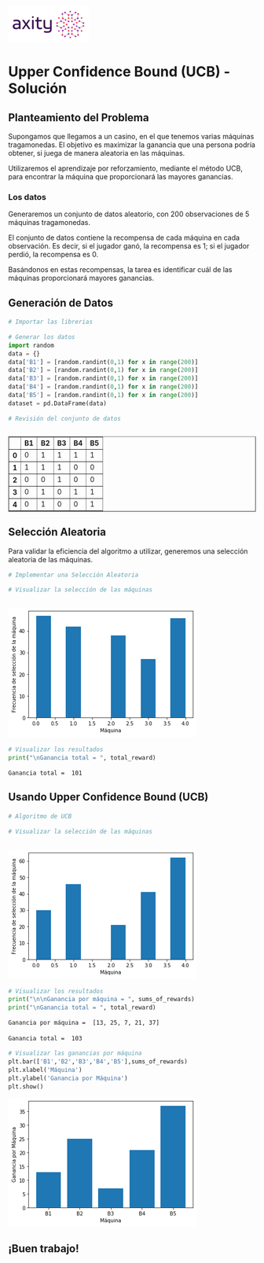 ![png](../../../imagenes/logotipo-axity-ppt.png)

# Upper Confidence Bound (UCB) - Solución

## Planteamiento del Problema

Supongamos que llegamos a un casino, en el que tenemos varias máquinas tragamonedas. El objetivo es maximizar la ganancia que una persona podría obtener, si juega de manera aleatoria en las máquinas.  

Utilizaremos el aprendizaje por reforzamiento, mediante el método UCB, para encontrar la máquina que proporcionará las mayores ganancias.  

### Los datos
Generaremos un conjunto de datos aleatorio, con 200 observaciones de 5 máquinas tragamonedas.  

El conjunto de datos contiene la recompensa de cada máquina en cada observación. Es decir, si el jugador ganó, la recompensa es 1; si el jugador perdió, la recompensa es 0.  

Basándonos en estas recompensas, la tarea es identificar cuál de las máquinas proporcionará mayores ganancias.

## Generación de Datos


```python
# Importar las librerias

```


```python
# Generar los datos
import random
data = {}
data['B1'] = [random.randint(0,1) for x in range(200)]
data['B2'] = [random.randint(0,1) for x in range(200)]
data['B3'] = [random.randint(0,1) for x in range(200)]
data['B4'] = [random.randint(0,1) for x in range(200)]
data['B5'] = [random.randint(0,1) for x in range(200)]
dataset = pd.DataFrame(data)
```


```python
# Revisión del conjunto de datos

```


```python

```




<div>
<table border="1" class="dataframe">
  <thead>
    <tr style="text-align: right;">
      <th></th>
      <th>B1</th>
      <th>B2</th>
      <th>B3</th>
      <th>B4</th>
      <th>B5</th>
    </tr>
  </thead>
  <tbody>
    <tr>
      <th>0</th>
      <td>0</td>
      <td>1</td>
      <td>1</td>
      <td>1</td>
      <td>1</td>
    </tr>
    <tr>
      <th>1</th>
      <td>1</td>
      <td>1</td>
      <td>1</td>
      <td>0</td>
      <td>0</td>
    </tr>
    <tr>
      <th>2</th>
      <td>0</td>
      <td>0</td>
      <td>1</td>
      <td>0</td>
      <td>0</td>
    </tr>
    <tr>
      <th>3</th>
      <td>0</td>
      <td>1</td>
      <td>0</td>
      <td>1</td>
      <td>1</td>
    </tr>
    <tr>
      <th>4</th>
      <td>0</td>
      <td>1</td>
      <td>0</td>
      <td>0</td>
      <td>1</td>
    </tr>
  </tbody>
</table>
</div>



## Selección Aleatoria

Para validar la eficiencia del algoritmo a utilizar, generemos una selección aleatoria de las máquinas.  


```python
# Implementar una Selección Aleatoria

```


```python
# Visualizar la selección de las máquinas

```


```python

```


![png](../../../imagenes/02-Upper%20Confidence%20Bound_10_0.png)



```python
# Visualizar los resultados
print("\nGanancia total = ", total_reward)
```

    
    Ganancia total =  101
    

## Usando Upper Confidence Bound (UCB)


```python
# Algoritmo de UCB

```


```python
# Visualizar la selección de las máquinas

```


```python

```


![png](../../../imagenes/02-Upper%20Confidence%20Bound_15_0.png)



```python
# Visualizar los resultados
print("\n\nGanancia por máquina = ", sums_of_rewards)
print("\nGanancia total = ", total_reward)
```

    
    
    Ganancia por máquina =  [13, 25, 7, 21, 37]
    
    Ganancia total =  103
    


```python
# Visualizar las ganancias por máquina
plt.bar(['B1','B2','B3','B4','B5'],sums_of_rewards)
plt.xlabel('Máquina')
plt.ylabel('Ganancia por Máquina')
plt.show()
```


![png](../../../imagenes/02-Upper%20Confidence%20Bound_17_0.png)


## ¡Buen trabajo!
